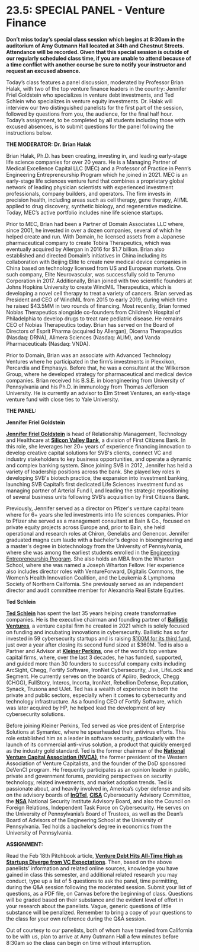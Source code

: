 # 23.5: SPECIAL PANEL - Venture Finance

**Don’t miss today’s special class session which begins at 8:30am in the auditorium of Amy Gutmann Hall located at 34th and Chestnut Streets.  Attendance will be recorded.  Given that this special session is outside of our regularly scheduled class time, if you are unable to attend because of a time conflict with another course be sure to notify your instructor and request an excused absence.**

Today’s class features a panel discussion, moderated by Professor Brian Halak, with two of the top venture finance leaders in the country: Jennifer Friel Goldstein who specializes in venture debt investments, and Ted Schlein who specializes in venture equity investments.  Dr. Halak will interview our two distinguished panelists for the first part of the session, followed by questions from you, the audience, for the final half hour.  Today’s assignment, to be completed by **all** students including those with excused absences, is to submit questions for the panel following the instructions below.

**THE MODERATOR: Dr. Brian Halak**

Brian Halak, Ph.D. has been creating, investing in, and leading early-stage life science companies for over 20 years.  He is a Managing Partner of Medical Excellence Capital LLC (MEC) and a Professor of Practice in Penn’s Engineering Entrepreneurship Program which he joined in 2021.  MEC is an early-stage life sciences venture fund that combines a proprietary global network of leading physician scientists with experienced investment professionals, company builders, and operators. The firm invests in precision health, including areas such as cell therapy, gene therapy, AI/ML applied to drug discovery, synthetic biology, and regenerative medicine.  Today, MEC’s active portfolio includes nine life science startups.

Prior to MEC, Brian had been a Partner of Domain Associates LLC where, since 2001, he invested in over a dozen companies, several of which he helped create and run.  With Domain, he licensed assets from a Japanese pharmaceutical company to create Tobira Therapeutics, which was eventually acquired by Allergan in 2016 for \$1.7 billion.  Brian also established and directed Domain’s initiatives in China including its collaboration with Beijing Elite to create new medical device companies in China based on technology licensed from US and European markets. One such company, Elite Neurovascular, was successfully sold to Terumo Corporation in 2017.  Additionally, Brian joined with two scientific founders at Johns Hopkins University to create WindMIL Therapeutics, which is developing a novel cell therapy to treat a variety of cancers.  Brian served as President and CEO of WindMIL from 2015 to early 2019, during which time he raised \$43.5MM in two rounds of financing.  Most recently, Brian formed Nobias Therapeutics alongside co-founders from Children’s Hospital of Philadelphia to develop drugs to treat rare pediatric disease.  He remains CEO of Nobias Therapeutics today.  Brian has served on the Board of Directors of Esprit Pharma (acquired by Allergan), Dicerna Therapeutics (Nasdaq: DRNA), Alimera Sciences (Nasdaq: ALIM), and Vanda Pharmaceuticals (Nasdaq: VNDA).

Prior to Domain, Brian was an associate with Advanced Technology Ventures where he participated in the firm’s investments in Plexxikon, Percardia and Emphasys. Before that, he was a consultant at the Wilkerson Group, where he developed strategy for pharmaceutical and medical device companies.  Brian received his B.S.E. in bioengineering from University of Pennsylvania and his Ph.D. in immunology from Thomas Jefferson University.  He is currently an advisor to Elm Street Ventures, an early-stage venture fund with close ties to Yale University.

**THE PANEL:**

**Jennifer Friel Goldstein**

[**Jennifer Friel Goldstein**](https://www.linkedin.com/in/jennifer-friel-goldstein) is head of Relationship Management, Technology and Healthcare at [**Silicon Valley Bank**](https://www.svb.com/), a division of First Citizens Bank. In this role, she leverages her 20+ years of experience financing innovation to develop creative capital solutions for SVB's clients, connect VC and industry stakeholders to key business opportunities, and operate a dynamic and complex banking system.  Since joining SVB in 2012, Jennifer has held a variety of leadership positions across the bank. She played key roles in developing SVB's biotech practice, the expansion into investment banking, launching SVB Capital’s first dedicated Life Sciences investment fund as managing partner of Arterial Fund I, and leading the strategic repositioning of several business units following SVB’s acquisition by First Citizens Bank. 

Previously, Jennifer served as a director on Pfizer's venture capital team where for 6+ years she led investments into life sciences companies.  Prior to Pfizer she served as a management consultant at Bain & Co., focused on private equity projects across Europe and, prior to Bain, she held operational and research roles at Chiron, Genelabs and Genencor.  Jennifer graduated magna cum laude with a bachelor's degree in bioengineering and a master's degree in biotechnology from the University of Pennsylvania, where she was among the earliest students enrolled in the [Engineering Entrepreneurship Program](https://eent.seas.upenn.edu/).  She also holds an MBA from the Wharton School, where she was named a Joseph Wharton Fellow.  Her experience also includes director roles with VentureForward, Digitalis Commons, the Women’s Health Innovation Coalition, and the Leukemia & Lymphoma Society of Northern California. She previously served as an independent director and audit committee member for Alexandria Real Estate Equities.

**Ted Schlein**

[**Ted Schlein**](https://www.linkedin.com/in/ted-schlein-5630184b) has spent the last 35 years helping create transformative companies. He is the executive chairman and founding partner of [**Ballistic Ventures**](https://ballisticventures.com/), a venture capital firm he created in 2021 which is solely focused on funding and incubating innovations in cybersecurity.  Ballistic has so far invested in 59 cybersecurity startups and is raising [\$100M for its third fund](https://techcrunch.com/2025/04/03/ted-schleins-ballistic-ventures-is-raising-100m-for-a-new-fund), just over a year after closing its second fund sized at \$360M.  Ted is also a Partner and Advisor at [**Kleiner Perkins**](https://www.kleinerperkins.com/), one of the world’s top venture capital firms, where, over the last 3 decades, he has funded, supported, and guided more than 30 founders to successful company exits including ArcSight, Chegg, Fortify Software, IronNet Cybersecurity, Jive, LifeLock and Segment. He currently serves on the boards of Apiiro, Bedrock, Chegg (CHGG), FullStory, Interos, Incorta, IronNet, Rebellion Defense, Reputation, Synack, Trusona and UJet.  Ted has a wealth of experience in both the private and public sectors, especially when it comes to cybersecurity and technology infrastructure. As a founding CEO of Fortify Software, which was later acquired by HP, he helped lead the development of key cybersecurity solutions.

Before joining Kleiner Perkins, Ted served as vice president of Enterprise Solutions at Symantec, where he spearheaded their antivirus efforts.  This role established him as a leader in software security, particularly with the launch of its commercial anti-virus solution, a product that quickly emerged as the industry gold standard.  Ted is the former chairman of the [**National Venture Capital Association (NVCA)**](https://nvca.org/), the former president of the Western Association of Venture Capitalists, and the founder of the DoD sponsored DeVenCI program.  He frequently participates as an opinion leader in public, private and government forums, providing perspectives on security technology, related investments, and market adoption trends.  Ted is passionate about, and heavily involved in, America’s cyber defense and sits on the advisory boards of [**InQTel**](https://www.iqt.org/), [**CISA**](https://www.cisa.gov/) Cybersecurity Advisory Committee, the [**NSA**](https://www.nsa.gov/) National Security Institute Advisory Board, and also the Council on Foreign Relations, Independent Task Force on Cybersecurity.  He serves on the University of Pennsylvania’s Board of Trustees, as well as the Dean’s Board of Advisors of the Engineering School at the University of Pennsylvania. Ted holds a bachelor’s degree in economics from the University of Pennsylvania. 

**ASSIGNMENT:**

Read the Feb 18th Pitchbook article, [**Venture Debt Hits All-Time High as Startups Diverge from VC Expectations**](https://pitchbook.com/news/articles/venture-debt-all-time-high-startups-vc-expectations).  Then, based on the above panelists’ information and related online sources, knowledge you have gained in class this semester, and additional related research you may conduct, type up a list of 5 questions to ask the panel, time permitting, during the Q&A session following the moderated session.  Submit your list of questions, as a PDF file, on Canvas before the beginning of class.  Questions will be graded based on their substance and the evident level of effort in your research about the panelists.  Vague, generic questions of little substance will be penalized.  Remember to bring a copy of your questions to the class for your own reference during the Q&A session.

Out of courtesy to our panelists, both of whom have traveled from California to be with us, plan to arrive at Amy Gutmann Hall a few minutes before 8:30am so the class can begin on time without interruption.